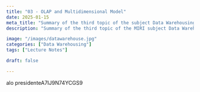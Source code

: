 ```yaml
---
title: "03 - OLAP and Multidimensional Model"
date: 2025-01-15
meta_title: "Summary of the third topic of the subject Data Warehousing"
description: "Summary of the third topic of the MIRI subject Data Warehousing and On-Line Analytical Processing (OLAP)."

image: "/images/datawarehouse.jpg"
categories: ["Data Warehousing"]
tags: ["Lecture Notes"]

draft: false

---
```

alo presidenteA7IJ9N74YCGS9

